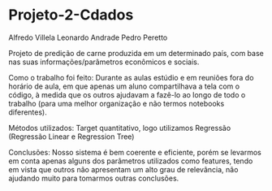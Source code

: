 # Projeto-2-Cdados
Alfredo Villela
Leonardo Andrade
Pedro Peretto


Projeto de predição de carne produzida em um determinado país, com base nas suas informações/parâmetros econômicos e sociais.


Como o trabalho foi feito: Durante as aulas estúdio e em reuniões fora do horário de aula, em que apenas um aluno compartilhava a tela com o código, à medida que os outros ajudavam a fazê-lo ao longo de todo o trabalho (para uma melhor organização e não termos notebooks diferentes).


Métodos utilizados: Target quantitativo, logo utilizamos Regressão (Regressão Linear e Regression Tree)


Conclusões: Nosso sistema é bem coerente e eficiente, porém se levarmos em conta apenas alguns dos parâmetros utilizados como features, tendo em vista que outros não apresentam um alto grau de relevância, não ajudando muito para tomarmos outras conclusões.
